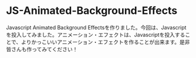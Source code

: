 # JS-Animated-Background-Effects
Javascript Animated Background Effectsを作りました。今回は、Javascriptを投入してみました。アニメーション・エフェクトは、Javascriptを投入することで、よりかっこいいアニメーション・エフェクトを作ることが出来ます。是非皆さんも作ってみてください！
